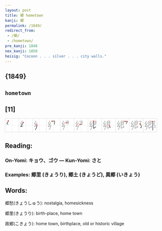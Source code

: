 ```yaml
---
layout: post
title: 郷 hometown
kanji: 郷
permalink: /1849/
redirect_from:
 - /郷/
 - /hometown/
pre_kanji: 1848
nex_kanji: 1850
heisig: "Cocoon . . . silver . . . city walls."
---
```


## {1849}

## `hometown`

## [11]

<div class="stroke"><img src="../images/E983B7.png" /></div>

## Reading:

### On-Yomi: キョウ、ゴウ &mdash; Kun-Yomi: さと

### Examples: 郷里 (きょうり), 郷土 (きょうど), 異郷 (いきょう)

## Words:

郷愁(きょうしゅう): nostalgia, homesickness

郷里(きょうり): birth-place, home town

故郷(こきょう): home town, birthplace, old or historic village
